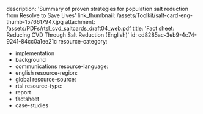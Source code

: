 description: 'Summary of proven strategies for population salt reduction from Resolve to Save Lives'
link_thumbnail: /assets/Toolkit/salt-card-eng-thumb-1576617947.jpg
attachment: /assets/PDFs/rtsl_cvd_saltcards_draft04_web.pdf
title: 'Fact sheet: Reducing CVD Through Salt Reduction (English)'
id: cd8285ac-3eb9-4c74-9241-84cc0a1ee21c
resource-category:
  - implementation
  - background
  - communications
resource-language:
  - english
resource-region:
  - global
resource-source:
  - rtsl
resource-type:
  - report
  - factsheet
  - case-studies

